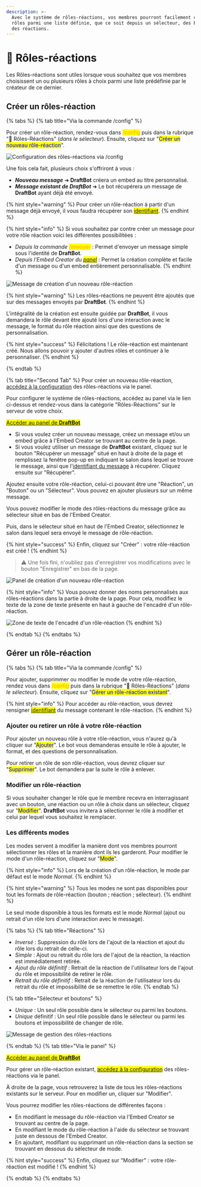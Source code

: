 ```yaml
---
description: >-
  Avec le système de rôles-réactions, vos membres pourront facilement choisir des
  rôles parmi une liste définie, que ce soit depuis un sélecteur, des boutons, ou
  des réactions.
---
```


# 🔘 Rôles-réactions

Les Rôles-réactions sont utiles lorsque vous souhaitez que vos membres choisissent un ou plusieurs rôles à choix parmi une liste prédéfinie par le créateur de ce dernier.  

## Créer un rôles-réaction

{% tabs %}
{% tab title="Via la commande /config" %}

Pour créer un rôle-réaction, rendez-vous dans <mark style="color:orange;">/config</mark> puis dans la rubrique "🧿 Rôles-Réactions" (*dans le sélecteur*). Ensuite, cliquez sur "<mark style="color:blue;">Créer un nouveau rôle-réaction</mark>".

![Configuration des rôles-réactions via /config](../.gitbook/assets/rolereact/view.png)

Une fois cela fait, plusieurs choix s'offriront à vous :

* ***Nouveau message*** ➜ **DraftBot** créera un embed au titre personnalisé.
* ***Message existant de DraftBot*** ➜ Le bot récupérera un message de **DraftBot** ayant déjà été envoyé.

{% hint style="warning" %}
Pour créer un rôle-réaction à partir d'un message déjà envoyé, il vous faudra récupérer son <mark style="color:blue;">[identifiant](https://docs.draftbot.fr/autres/recuperer-un-identifiant)</mark>.
{% endhint %}

{% hint style="info" %}
Si vous souhaitez par contre créer un message pour votre rôle réaction voici les différentes possibilitées :

* *Depuis la commande <mark style="color:orange;">/envoyer</mark>* : Permet d'envoyer un message simple sous l'identité de **DraftBot**.
* *Depuis l'Embed Creator du <mark style="color:blue;">[panel](https://www.draftbot.fr/dashboard)</mark>* : Permet la création complète et facile d'un message ou d'un embed entièrement personnalisable.
{% endhint %}

![Message de création d'un nouveau rôle-réaction](../.gitbook/assets/rolereact/question.png)


{% hint style="warning" %}
Les rôles-réactions ne peuvent être ajoutés que sur des messages envoyés par **DraftBot**.
{% endhint %}

L'intégralité de la création est ensuite guidée par **DraftBot**, il vous demandera le rôle devant être ajouté lors d'une interaction avec le message, le format du rôle réaction ainsi que des questions de personnalisation.

{% hint style="success" %}
Félicitations ! Le rôle-réaction est maintenant créé. Nous allons pouvoir y ajouter d'autres rôles et continuer à le personnaliser.
{% endhint %}

{% endtab %}

{% tab title="Second Tab" %}
Pour créer un nouveau rôle-réaction, [accédez à la configuration](#accéder-à-la-configuration) des rôles-réactions via le panel.

Pour configurer le système de rôles-réactions, accédez au panel via le lien ci-dessus et rendez-vous dans la catégorie "Rôles-Réactions" sur le serveur de votre choix.

<mark style="color:blue;">[Accéder au panel de **DraftBot**](https://draftbot.fr/dashboard)</mark>

* Si vous voulez créer un nouveau message, créez un message et/ou un embed grâce à l'Embed Creator se trouvant au centre de la page.
* Si vous voulez utiliser un message de **DraftBot** existant, cliquez sur le bouton "Récupérer un message" situé en haut à droite de la page et remplissez la fenêtre pop-up en indiquant le salon dans lequel se trouve le message, ainsi que l'[identifiant du message](../autres/recuperer-un-identifiant.md#identifiant-dun-message) à récupérer. Cliquez ensuite sur "Récupérer".

Ajoutez ensuite votre rôle-réaction, celui-ci pouvant être une "Réaction", un "Bouton" ou un "Sélecteur". Vous pouvez en ajouter plusieurs sur un même message.

Vous pouvez modifier le mode des rôles-réactions du message grâce au sélecteur situé en bas de l'Embed Creator.

Puis, dans le sélecteur situé en haut de l'Embed Creator, sélectionnez le salon dans lequel sera envoyé le message de rôle-réaction.

{% hint style="success" %}
Enfin, cliquez sur "Créer" : votre rôle-réaction est créé !
{% endhint %}

> ⚠️ Une fois fini, n'oubliez pas d'enregistrer vos modifications avec le bouton "Enregistrer" en bas de la page.

![Panel de création d'un nouveau rôle-réaction](../.gitbook/assets/rolereact/dashboard_creation.png)

{% hint style="info" %}
Vous pouvez donner des noms personnalisés aux rôles-réactions dans la partie à droite de la page. Pour cela, modifiez le texte de la zone de texte présente en haut à gauche de l'encadré d'un rôle-réaction.

![Zone de texte de l'encadré d'un rôle-réaction](../.gitbook/assets/rolereact/dashboard_rename_rolereact.png)
{% endhint %}

{% endtab %}
{% endtabs %}

## Gérer un rôle-réaction

{% tabs %}
{% tab title="Via la commande /config" %}

Pour ajouter, supprimmer ou modifier le mode de votre rôle-réaction, rendez vous dans <mark style="color:orange;">/config</mark> puis dans la rubrique "🧿 Rôles-Réactions" (*dans le sélecteur*). Ensuite, cliquez sur "<mark style="color:blue;">Gérer un rôle-réaction existant</mark>".

{% hint style="info" %}
Pour accéder au rôle-réaction, vous devrez rensigner <mark style="color:blue;">[identifiant](https://docs.draftbot.fr/autres/recuperer-un-identifiant)</mark> du message contenant le rôle-réaction.
{% endhint %}

### Ajouter ou retirer un rôle à votre rôle-réaction

Pour ajouter un nouveau rôle à votre rôle-réaction, vous n'aurez qu'à cliquer sur "<mark style="color:blue;">Ajouter</mark>". Le bot vous demanderas ensuite le rôle à ajouter, le format, et des questions de personnalisation.

Pour retirer un rôle de son rôle-réaction, vous devrez cliquer sur "<mark style="color:blue;">Supprimer</mark>". Le bot demandera par la suite le rôle à enlever.

### Modifier un rôle-réaction

Si vous souhaiter changer le rôle que le membre recevra en interragissant avec un bouton, une réaction ou un rôle à choix dans un sélecteur, cliquez sur "<mark style="color:blue;">Modifier</mark>". **DraftBot** vous invitera à sélectionner le rôle à modifier et celui par lequel vous souhaitez le remplacer.

### Les différents modes

Les modes servent à modifier la manière dont vos membres pourront sélectionner les rôles et la manière dont ils les garderont.
Pour modifier le mode d'un rôle-réaction, cliquez sur "<mark style="color:blue;">Mode</mark>".

{% hint style="info" %}
Lors de la création d'un rôle-réaction, le mode par défaut est le mode *Normal*.
{% endhint %}

{% hint style="warning" %}
Tous les modes ne sont pas disponibles pour tout les formats de rôle-réaction (bouton ; réaction ; sélecteur).
{% endhint %}

Le seul mode disponible à tous les formats est le mode *Normal* (ajout ou retrait d'un rôle lors d'une interaction avec le message).

{% tabs %}
{% tab title="Réactions" %}
* *Inversé* : Suppression du rôle lors de l'ajout de la réaction et ajout du rôle lors du retrait de celle-ci.
* *Simple* : Ajout ou retrait du rôle lors de l'ajout de la réaction, la réaction est immédiatement retirée.
* *Ajout du rôle définitif* : Retrait de la réaction de l'utilisateur lors de l'ajout du rôle et impossibilité de retirer le rôle.
* *Retrait du rôle définitif* : Retrait de la réaction de l'utilisateur lors du retrait du rôle et impossibilité de se remettre le rôle.
{% endtab %}

{% tab title="Sélecteur et boutons" %}
* *Unique* : Un seul rôle possible dans le sélecteur ou parmi les boutons.
* *Unique* définitif : Un seul rôle possible dans le sélecteur ou parmi les boutons et impossibilité de changer de rôle.

![Message de gestion des rôles-réactions](../.gitbook/assets/rolereact/gestion.png)

{% endtab %}
{% tab title="Via le panel" %}

<mark style="color:blue;">[Accéder au panel de **DraftBot**](https://draftbot.fr/dashboard)</mark>

Pour gérer un rôle-réaction existant, <mark style="color:orange;">[accédez à la configuration](#accéder-à-la-configuration)</mark> des rôles-réactions via le panel.

À droite de la page, vous retrouverez la liste de tous les rôles-réactions existants sur le serveur. Pour en modifier un, cliquer sur "Modifier".

Vous pourrez modifier les rôles-réactions de différentes façons :
* En modifiant le message du rôle-réaction via l'Embed Creator se trouvant au centre de la page.
* En modifiant le mode du rôle-réaction à l'aide du sélecteur se trouvant juste en dessous de l'Embed Creator.
* En ajoutant, modifiant ou supprimant un rôle-réaction dans la section se trouvant en dessous du sélecteur de mode.

{% hint style="success" %}
Enfin, cliquez sur "Modifier" : votre rôle-réaction est modifié !
{% endhint %}

{% endtab %}
{% endtabs %}